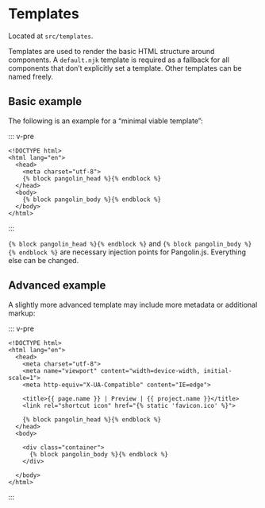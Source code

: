 # Templates

<OutdatedVersion version="5" />

Located at `src/templates`.

Templates are used to render the basic HTML structure around components. A `default.njk` template is required as a fallback for all components that don’t explicitly set a template. Other templates can be named freely.

## Basic example

The following is an example for a “minimal viable template”:

::: v-pre
```django
<!DOCTYPE html>
<html lang="en">
  <head>
    <meta charset="utf-8">
    {% block pangolin_head %}{% endblock %}
  </head>
  <body>
    {% block pangolin_body %}{% endblock %}
  </body>
</html>
```
:::

`{% block pangolin_head %}{% endblock %}` and `{% block pangolin_body %}{% endblock %}` are necessary injection points for Pangolin.js. Everything else can be changed.

## Advanced example

A slightly more advanced template may include more metadata or additional markup:

::: v-pre
```django
<!DOCTYPE html>
<html lang="en">
  <head>
    <meta charset="utf-8">
    <meta name="viewport" content="width=device-width, initial-scale=1">
    <meta http-equiv="X-UA-Compatible" content="IE=edge">

    <title>{{ page.name }} | Preview | {{ project.name }}</title>
    <link rel="shortcut icon" href="{% static 'favicon.ico' %}">

    {% block pangolin_head %}{% endblock %}
  </head>
  <body>

    <div class="container">
      {% block pangolin_body %}{% endblock %}
    </div>

  </body>
</html>
```
:::
